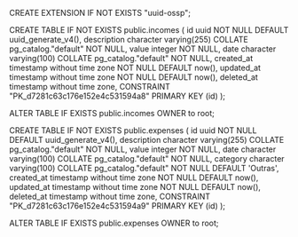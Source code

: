 CREATE EXTENSION IF NOT EXISTS "uuid-ossp";

CREATE  TABLE  IF  NOT  EXISTS  public.incomes
  (
  id uuid NOT NULL  DEFAULT uuid_generate_v4(),
  description character varying(255) COLLATE pg_catalog."default"  NOT NULL,
  value integer  NOT NULL,
  date character varying(100) COLLATE pg_catalog."default"  NOT NULL,
  created_at timestamp without time zone  NOT NULL  DEFAULT  now(),
  updated_at timestamp without time zone  NOT NULL  DEFAULT  now(),
  deleted_at timestamp without time zone,
  CONSTRAINT  "PK_d7281c63c176e152e4c531594a8"  PRIMARY KEY (id)
  );
  
  ALTER  TABLE  IF  EXISTS  public.incomes  OWNER  to  root;

CREATE  TABLE  IF  NOT  EXISTS  public.expenses
  (
  id uuid NOT NULL  DEFAULT uuid_generate_v4(),
  description character varying(255) COLLATE pg_catalog."default"  NOT NULL,
  value integer  NOT NULL,
  date character varying(100) COLLATE pg_catalog."default"  NOT NULL,
  category character varying(100) COLLATE pg_catalog."default" NOT NULL DEFAULT 'Outras',
  created_at timestamp without time zone  NOT NULL  DEFAULT  now(),
  updated_at timestamp without time zone  NOT NULL  DEFAULT  now(),
  deleted_at timestamp without time zone,
  CONSTRAINT  "PK_d7281c63c176e152e4c531594a9"  PRIMARY KEY (id)
  );
  
  ALTER  TABLE  IF  EXISTS  public.expenses  OWNER  to  root;